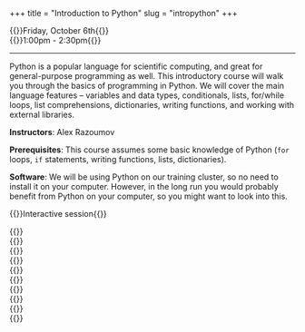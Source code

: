 +++
title = "Introduction to Python"
slug = "intropython"
+++

{{<cor>}}Friday, October 6th{{</cor>}}\
{{<cgr>}}1:00pm - 2:30pm{{</cgr>}}

<!-- Course materials will be added here shortly before the start of the course. -->

<!-- Register for this course -->
<!-- {{<a "https://docs.google.com/forms/d/e/1FAIpQLSc5u2bwaPWW53D9kijqQxyqRSoFqUTx55iWjPJpzjMFAR3Dag/viewform" "here">}}. -->

---

Python is a popular language for scientific computing, and great for general-purpose programming as well. This
introductory course will walk you through the basics of programming in Python. We will cover the main language
features – variables and data types, conditionals, lists, for/while loops, list comprehensions, dictionaries,
writing functions, and working with external libraries.

**Instructors**: Alex Razoumov

**Prerequisites**: This course assumes some basic knowledge of Python (`for` loops, `if` statements, writing
functions, lists, dictionaries).

**Software**: We will be using Python on our training cluster, so no need to install it on your computer. However, in
  the long run you would probably benefit from Python on your computer, so you might want to look into this.
  
<!-- During the workshop you will likely need a remote secure shell (SSH) client installed on your computer in -->
<!-- order to participate in the course exercises. On Windows we recommend [the free Home Edition of -->
<!-- MobaXterm](https://mobaxterm.mobatek.net/download.html). On Mac and Linux computers SSH is usually -->
<!-- pre-installed (try typing `ssh` in a terminal to make sure it is there). -->





{{<cor>}}Interactive session{{</cor>}}
<!-- {{<cgr>}}10:00am-noon Pacific{{</cgr>}} -->

{{<linktitle url="../python1/python-01-setup" text="Setup and running Jupyter notebooks">}} \
{{<linktitle url="../python1/python-02-variables" text="Variables and data types">}} \
{{<linktitle url="../python1/python-03-builtin" text="Built-in functions and help">}} \
{{<linktitle url="../python1/python-04-conditionals" text="Conditionals">}} \
{{<linktitle url="../python1/python-05-lists" text="Lists">}} \
{{<linktitle url="../python1/python-06-loops" text="Loops">}} \
{{<linktitle url="../python1/python-07-dictionaries" text="Dictionaries">}} \
{{<linktitle url="../python1/python-08-functions" text="Writing functions">}} \
{{<linktitle url="../python1/python-09-scope" text="Variable scope and other topics">}} \
{{<linktitle url="../python1/python-10-libraries" text="Libraries, virtual environments and packaging">}}
